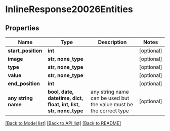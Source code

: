 # InlineResponse20026Entities


## Properties
Name | Type | Description | Notes
------------ | ------------- | ------------- | -------------
**start_position** | **int** |  | [optional] 
**image** | **str, none_type** |  | [optional] 
**type** | **str, none_type** |  | [optional] 
**value** | **str, none_type** |  | [optional] 
**end_position** | **int** |  | [optional] 
**any string name** | **bool, date, datetime, dict, float, int, list, str, none_type** | any string name can be used but the value must be the correct type | [optional]

[[Back to Model list]](../README.md#documentation-for-models) [[Back to API list]](../README.md#documentation-for-api-endpoints) [[Back to README]](../README.md)


